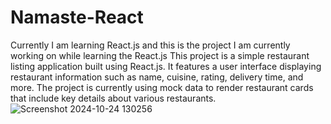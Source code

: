 # Namaste-React
Currently I am learning React.js and this is the project I am currently working on while learning the React.js
This project is a simple restaurant listing application built using React.js. It features a user interface displaying restaurant information such as name, cuisine, rating, delivery time, and more. The project is currently using mock data to render restaurant cards that include key details about various restaurants.
![Screenshot 2024-10-24 130256](https://github.com/user-attachments/assets/382261cb-3dc3-49ae-a6f5-b341f358fd11)
